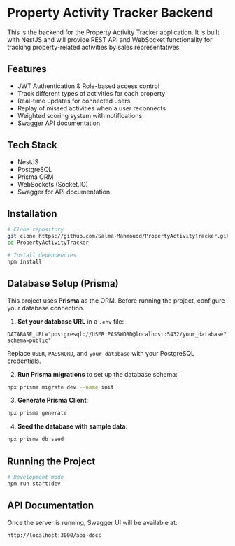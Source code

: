 # Property Activity Tracker Backend

This is the backend for the Property Activity Tracker application.
It is built with NestJS and will provide REST API and WebSocket functionality for tracking property-related activities by sales representatives.

## Features

- JWT Authentication & Role-based access control
- Track different types of activities for each property
- Real-time updates for connected users
- Replay of missed activities when a user reconnects
- Weighted scoring system with notifications
- Swagger API documentation

## Tech Stack

- NestJS
- PostgreSQL
- Prisma ORM
- WebSockets (Socket.IO)
- Swagger for API documentation

## Installation

```bash
# Clone repository
git clone https://github.com/Salma-Mahmoudd/PropertyActivityTracker.git
cd PropertyActivityTracker

# Install dependencies
npm install
```

## Database Setup (Prisma)

This project uses **Prisma** as the ORM. Before running the project, configure your database connection.

1. **Set your database URL** in a `.env` file:

```env
DATABASE_URL="postgresql://USER:PASSWORD@localhost:5432/your_database?schema=public"
```

Replace `USER`, `PASSWORD`, and `your_database` with your PostgreSQL credentials.

2. **Run Prisma migrations** to set up the database schema:

```bash
npx prisma migrate dev --name init
```

3. **Generate Prisma Client**:

```bash
npx prisma generate
```

4. **Seed the database with sample data**:

```bash
npx prisma db seed
```

## Running the Project

```bash
# Development mode
npm run start:dev
```

## API Documentation

Once the server is running, Swagger UI will be available at:

```none
http://localhost:3000/api-docs
```
